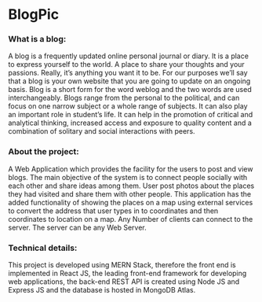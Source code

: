 # BlogPic

### What is a blog:

A blog is a frequently updated online personal journal or diary. It is a place to express yourself to the world. A place to share your thoughts and your passions. Really, it’s anything you want it to be. For our purposes we’ll say that a blog is your own website that you are going to update on an ongoing basis. Blog is a short form for the word weblog and the two words are used interchangeably. Blogs range from the personal to the political, and can focus on one narrow subject or a whole range of subjects. It can also play an important role in student’s life. It can help in the promotion of critical and analytical thinking, increased access and exposure to quality content and a combination of solitary and social interactions with peers.

### About the project:

A Web Application which provides the facility for the users to post and view blogs. The main objective of the system is to connect people socially with each other and share ideas among them. User post photos about the places they had visited and share them with other people. This application has the added functionality of showing the places on a map using external services to convert the address that user types in to coordinates and then coordinates to location on a map. Any Number of clients can connect to the server. The server can be any Web Server.

### Technical details:

This project is developed using MERN Stack, therefore the front end is implemented in React JS, the leading front-end framework for developing web applications, the back-end REST API is created using Node JS and Express JS and the database is hosted in MongoDB Atlas.
